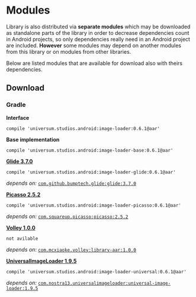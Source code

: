 Modules
===============

Library is also distributed via **separate modules** which may be downloaded as standalone parts of
the library in order to decrease dependencies count in Android projects, so only dependencies really
need in an Android project are included. **However** some modules may depend on another modules from
this library or on modules from other libraries.

Below are listed modules that are available for download also with theirs dependencies.

## Download ##

### Gradle ###

**Interface**

    compile 'universum.studios.android:image-loader:0.6.1@aar'

**Base implementation**

    compile 'universum.studios.android:image-loader-base:0.6.1@aar'

**[Glide 3.7.0](https://github.com/bumptech/glide)**

    compile 'universum.studios.android:image-loader-glide:0.6.1@aar'

_depends on:_
[`com.github.bumptech.glide:glide:3.7.0`](https://github.com/bumptech/glide)

**[Picasso 2.5.2](http://square.github.io/picasso/)**

    compile 'universum.studios.android:image-loader-picasso:0.6.1@aar'

_depends on:_
[`com.squareup.picasso:picasso:2.5.2`](http://square.github.io/picasso/)

**[Volley 1.0.0](http://developer.android.com/training/volley/index.html)**

    not avilable

_depends on:_
[`com.mcxiaoke.volley:library-aar:1.0.0`](http://developer.android.com/training/volley/index.html)

**[UniversalImageLoader 1.9.5](https://github.com/nostra13/Android-Universal-Image-Loader)**

    compile 'universum.studios.android:image-loader-universal:0.6.1@aar'

_depends on:_
[`com.nostra13.universalimageloader:universal-image-loader:1.9.5`](https://github.com/nostra13/Android-Universal-Image-Loader)

